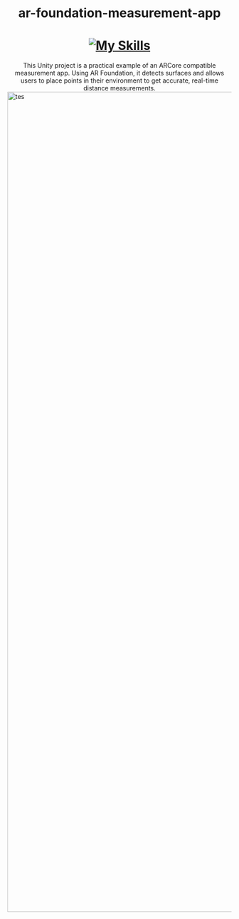 # <div style="text-align: center;">ar-foundation-measurement-app</div>

# <div style="text-align: center;">[![My Skills](https://skillicons.dev/icons?i=unity,cs&theme=light)](https://skillicons.dev)</div>

<div style="text-align: center;">This Unity project is a practical example of an ARCore compatible measurement app. Using AR Foundation, it detects surfaces and allows users to place points in their environment to get accurate, real-time distance measurements.</div>




<img width="2400" height="1842" alt="tes" src="https://github.com/user-attachments/assets/b898e2c6-8cde-42df-b7be-bfbe157aeadc" />
